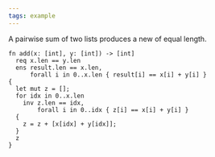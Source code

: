 ```yaml
---
tags: example
---
```


A pairwise sum of two lists produces a new of equal length.

```{.mist .numberLines}
fn add(x: [int], y: [int]) -> [int]
  req x.len == y.len
  ens result.len == x.len,
      forall i in 0..x.len { result[i] == x[i] + y[i] }
{
  let mut z = [];
  for idx in 0..x.len
    inv z.len == idx,
        forall i in 0..idx { z[i] == x[i] + y[i] }
  {
    z = z + [x[idx] + y[idx]];
  }
  z
}

```